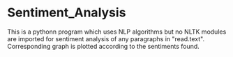 # Sentiment_Analysis
This is a pythonn program which uses NLP algorithms but no NLTK modules are imported for sentiment analysis of any paragraphs in "read.text".
Corresponding graph is plotted according to the sentiments found.
